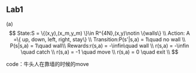 ## Lab1 

(a)
$$
State:S = \{(x,y),(x_m,y_m) \}\in R^{4N},(x,y)\notin \{walls\} \\
Action: A =\{ up, down, left, right, stay\} \\
Transition:P(s'|s,a) = 1\quad no wall \\
P(s|s,a) = 1\quad wall\\
Rewards:r(s,a) = -\infin\quad wall \\
r(s,a) = -\infin \quad catch \\
r(s,a) = -1 \quad move \\
r(s,a) = 0 \quad exit \\
$$

code：牛头人在靠墙的时候的move